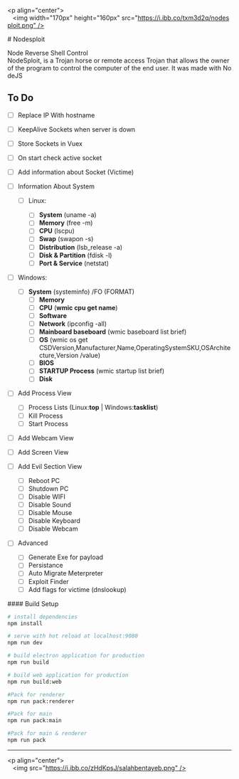 <p align="center">
   <img width="170px" height="160px" src="https://i.ibb.co/txm3d2q/nodesploit.png" />
</p>


# Nodesploit

Node Reverse Shell Control
NodeSploit, is a Trojan horse or remote access Trojan that allows the owner of the program to control the computer of the end user. It was made with NodeJS

## To Do

- [ ] Replace IP With hostname
- [ ] KeepAlive Sockets when server is down
- [ ] Store Sockets in Vuex
- [ ] On start check active socket
- [ ] Add information about Socket (Victime)
- [ ] Information About System

  - [ ] Linux:

    - [ ] **System** (uname -a)
    - [ ] **Memory** (free -m)
    - [ ] **CPU** (lscpu)
    - [ ] **Swap** (swapon -s)
    - [ ] **Distribution** (lsb_release -a)
    - [ ] **Disk & Partition** (fdisk -l)
    - [ ] **Port & Service** (netstat)
    
- [ ] Windows:
  
  - [ ] **System**  (systeminfo) /FO (FORMAT)
    - [ ] **Memory** 
    - [ ] **CPU**  (**wmic cpu get name**)
    - [ ] **Software**
    - [ ] **Network** (ipconfig -all)
    - [ ] **Mainboard baseboard** (wmic baseboard list brief)
    - [ ] **OS**  (wmic os get CSDVersion,Manufacturer,Name,OperatingSystemSKU,OSArchitecture,Version /value)
    - [ ] **BIOS**
    - [ ] **STARTUP Process** (wmic startup list brief)
    - [ ] **Disk**
- [ ] Add Process View
    - [ ] Process Lists (Linux:**top** | Windows:**tasklist**)
    - [ ] Kill Process
    - [ ] Start Process
- [ ] Add Webcam View
- [ ] Add Screen View
- [ ] Add Evil Section View
  - [ ] Reboot PC
  - [ ] Shutdown PC
  - [ ] Disable WIFI
  - [ ] Disable Sound
  - [ ] Disable Mouse
  - [ ] Disable Keyboard
  - [ ] Disable Webcam
- [ ] Advanced
    - [ ] Generate Exe for payload
    - [ ] Persistance
    - [ ] Auto Migrate Meterpreter
    - [ ] Exploit Finder
    - [ ] Add flags for victime (dnslookup)

#### Build Setup


``` bash
# install dependencies
npm install

# serve with hot reload at localhost:9080
npm run dev

# build electron application for production
npm run build

# build web application for production
npm run build:web

#Pack for renderer 
npm run pack:renderer

#Pack for main
npm run pack:main

#Pack for main & renderer
npm run pack

```

---

<p align="center">
   <img src="https://i.ibb.co/zHdKpsJ/salahbentayeb.png" />
</p>